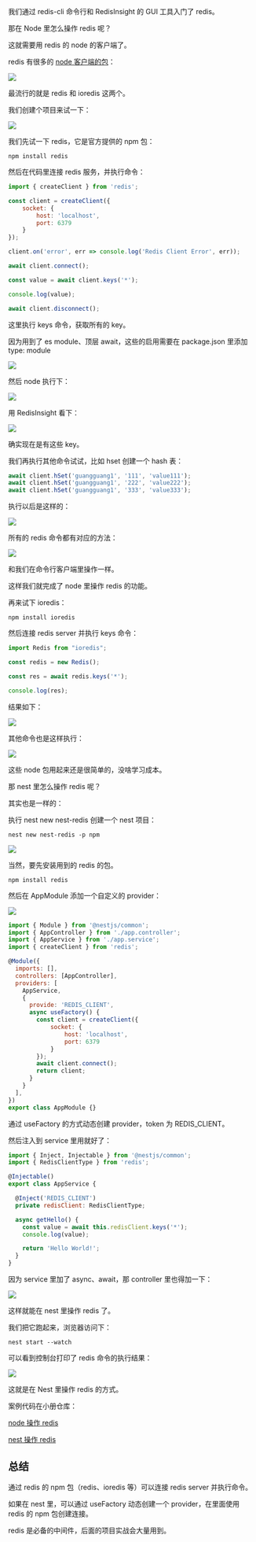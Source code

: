 我们通过 redis-cli 命令行和 RedisInsight 的 GUI 工具入门了 redis。

那在 Node 里怎么操作 redis 呢？

这就需要用 redis 的 node 的客户端了。

redis 有很多的 [node 客户端的包](https://redis.io/resources/clients/#nodejs)：

![](https://p3-juejin.byteimg.com/tos-cn-i-k3u1fbpfcp/0ee372edb494479a868020cda99a4a0b~tplv-k3u1fbpfcp-watermark.image?)

最流行的就是 redis 和 ioredis 这两个。

我们创建个项目来试一下：

![](https://p9-juejin.byteimg.com/tos-cn-i-k3u1fbpfcp/b60006cd719b4652abf5b8c75f13d52a~tplv-k3u1fbpfcp-watermark.image?)

我们先试一下 redis，它是官方提供的 npm 包：

    npm install redis

然后在代码里连接 redis 服务，并执行命令：

```javascript
import { createClient } from 'redis';

const client = createClient({
    socket: {
        host: 'localhost',
        port: 6379
    }
});

client.on('error', err => console.log('Redis Client Error', err));

await client.connect();

const value = await client.keys('*');

console.log(value);

await client.disconnect();
```

这里执行 keys 命令，获取所有的 key。

因为用到了 es module、顶层 await，这些的启用需要在 package.json 里添加 type: module

![](https://p6-juejin.byteimg.com/tos-cn-i-k3u1fbpfcp/bbf7b44d9a5d417aa6b35f67e0fdcca8~tplv-k3u1fbpfcp-watermark.image?)

然后 node 执行下：

![](https://p9-juejin.byteimg.com/tos-cn-i-k3u1fbpfcp/82bc3c74c1214f708d29eb861cdb881a~tplv-k3u1fbpfcp-watermark.image?)

用 RedisInsight 看下：

![](https://p1-juejin.byteimg.com/tos-cn-i-k3u1fbpfcp/097ecb127c7a46d6afa2bc8b67850921~tplv-k3u1fbpfcp-watermark.image?)

确实现在是有这些 key。

我们再执行其他命令试试，比如 hset 创建一个 hash 表：

```javascript
await client.hSet('guangguang1', '111', 'value111');
await client.hSet('guangguang1', '222', 'value222');
await client.hSet('guangguang1', '333', 'value333');
```

执行以后是这样的：

![](https://p3-juejin.byteimg.com/tos-cn-i-k3u1fbpfcp/08e56096e39749e8be32c52a3e5ba1e7~tplv-k3u1fbpfcp-watermark.image?)

所有的 redis 命令都有对应的方法：

![](https://p3-juejin.byteimg.com/tos-cn-i-k3u1fbpfcp/7078ce4313954be0824981edd72b8e01~tplv-k3u1fbpfcp-watermark.image?)

和我们在命令行客户端里操作一样。

这样我们就完成了 node 里操作 redis 的功能。

再来试下 ioredis：

    npm install ioredis

然后连接 redis server 并执行 keys 命令：

```javascript
import Redis from "ioredis";

const redis = new Redis();

const res = await redis.keys('*');

console.log(res);
```

结果如下：

![](https://p6-juejin.byteimg.com/tos-cn-i-k3u1fbpfcp/4ecadf44c9e3494a9980d62a03151649~tplv-k3u1fbpfcp-watermark.image?)

其他命令也是这样执行：

![](https://p3-juejin.byteimg.com/tos-cn-i-k3u1fbpfcp/1c5f633c97a8483bbd947e639c71a81d~tplv-k3u1fbpfcp-watermark.image?)

这些 node 包用起来还是很简单的，没啥学习成本。

那 nest 里怎么操作 redis 呢？

其实也是一样的：

执行 nest new nest-redis 创建一个 nest 项目：

    nest new nest-redis -p npm

![](https://p3-juejin.byteimg.com/tos-cn-i-k3u1fbpfcp/52d74f217d9a40da8aa0537345234e52~tplv-k3u1fbpfcp-watermark.image?)

当然，要先安装用到的 redis 的包。

    npm install redis 

然后在 AppModule 添加一个自定义的 provider：

![](https://p9-juejin.byteimg.com/tos-cn-i-k3u1fbpfcp/204f0b6bb67a46eaa74cc27c0a30e64c~tplv-k3u1fbpfcp-watermark.image?)

```javascript
import { Module } from '@nestjs/common';
import { AppController } from './app.controller';
import { AppService } from './app.service';
import { createClient } from 'redis';

@Module({
  imports: [],
  controllers: [AppController],
  providers: [
    AppService,
    {
      provide: 'REDIS_CLIENT',
      async useFactory() {
        const client = createClient({
            socket: {
                host: 'localhost',
                port: 6379
            }
        });
        await client.connect();
        return client;
      }
    }
  ],
})
export class AppModule {}
```

通过 useFactory 的方式动态创建 provider，token 为 REDIS\_CLIENT。

然后注入到 service 里用就好了：

```javascript
import { Inject, Injectable } from '@nestjs/common';
import { RedisClientType } from 'redis';

@Injectable()
export class AppService {

  @Inject('REDIS_CLIENT')
  private redisClient: RedisClientType;

  async getHello() {
    const value = await this.redisClient.keys('*');
    console.log(value);

    return 'Hello World!';
  }
}
```

因为 service 里加了 async、await，那 controller 里也得加一下：

![](https://p9-juejin.byteimg.com/tos-cn-i-k3u1fbpfcp/d1a51c317eca405d82defe4d626aece4~tplv-k3u1fbpfcp-watermark.image?)

这样就能在 nest 里操作 redis 了。

我们把它跑起来，浏览器访问下：

    nest start --watch

可以看到控制台打印了 redis 命令的执行结果：

![](https://p9-juejin.byteimg.com/tos-cn-i-k3u1fbpfcp/d51073000fef4d49a3b47f332d4a4676~tplv-k3u1fbpfcp-watermark.image?)

这就是在 Nest 里操作 redis 的方式。

案例代码在小册仓库：

[node 操作 redis](https://github.com/QuarkGluonPlasma/nestjs-course-code/tree/main/redis-node-test)

[nest 操作 redis](https://github.com/QuarkGluonPlasma/nestjs-course-code/tree/main/nest-redis)

## 总结

通过 redis 的 npm 包（redis、ioredis 等）可以连接 redis server 并执行命令。

如果在 nest 里，可以通过 useFactory 动态创建一个 provider，在里面使用 redis 的 npm 包创建连接。

redis 是必备的中间件，后面的项目实战会大量用到。
